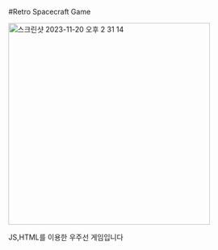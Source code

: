 #Retro Spacecraft Game

<img width="399" alt="스크린샷 2023-11-20 오후 2 31 14" src="https://github.com/goodbyebada/goodbyebada.github.io/assets/90432681/c024f759-81f9-4881-9924-6442bede01ee">


JS,HTML를 이용한 우주선 게임입니다
